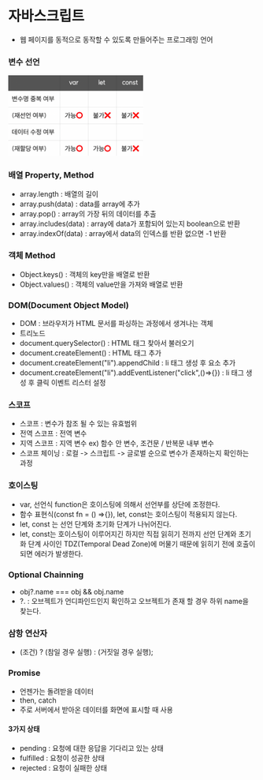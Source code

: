 # 자바스크립트

- 웹 페이지를 동적으로 동작할 수 있도록 만들어주는 프로그래밍 언어

### 변수 선언

![picture 1](images/fd6512b7d0ed36c11a956f063fe0109a78fa8293af76494d0c4b255bb7edd16d.png)

### 배열 Property, Method

- array.length : 배열의 길이
- array.push(data) : data를 array에 추가
- array.pop() : array의 가장 뒤의 데이터를 추출
- array.includes(data) : array에 data가 포함되어 있는지 boolean으로 반환
- array.indexOf(data) : array에서 data의 인덱스를 반환 없으면 -1 반환

### 객체 Method

- Object.keys() : 객체의 key만을 배열로 반환
- Object.values() : 객체의 value만을 가져와 배열로 반환

### DOM(Document Object Model)

- DOM : 브라우저가 HTML 문서를 파싱하는 과정에서 생겨나는 객체
- 트리노드
- document.querySelector() : HTML 태그 찾아서 불러오기
- document.createElement() : HTML 태그 추가
- document.createElement("li").appendChild : li 태그 생성 후 요소 추가
- document.createElement("li").addEventListener("click",()=>{}) : li 태그 생성 후 클릭 이벤트 리스터 설정

### 스코프

- 스코프 : 변수가 참조 될 수 있는 유효범위
- 전역 스코프 : 전역 변수
- 지역 스코프 : 지역 변수 ex) 함수 안 변수, 조건문 / 반복문 내부 변수
- 스코프 체이닝 : 로컬 -> 스크립트 -> 글로벌 순으로 변수가 존재하는지 확인하는 과정

### 호이스팅

- var, 선언식 function은 호이스팅에 의해서 선언부를 상단에 조정한다.
- 함수 표현식(const fn = () =>{}), let, const는 호이스팅이 적용되지 않는다.
- let, const 는 선언 단계와 초기화 단계가 나뉘어진다.
- let, const는 호이스팅이 이루어지긴 하지만 직접 읽히기 전까지 선언 단계와 초기화 단계 사이인 TDZ(Temporal Dead Zone)에 머물기 때문에 읽히기 전에 호출이 되면 에러가 발생한다.

### Optional Chainning

- obj?.name === obj && obj.name
- ?. : 오브젝트가 언디파인드인지 확인하고 오브젝트가 존재 할 경우 하위 name을 찾는다.

### 삼항 연산자

- (조건) ? (참일 경우 실행) : (거짓일 경우 실행);

### Promise

- 언젠가는 돌려받을 데이터
- then, catch
- 주로 서버에서 받아온 데이터를 화면에 표시할 때 사용

#### 3가지 상태

- pending : 요청에 대한 응답을 기다리고 있는 상태
- fulfilled : 요청이 성공한 상태
- rejected : 요청이 실패한 상태
